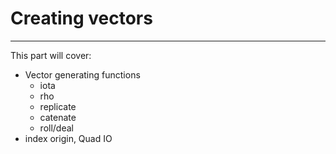 # Creating vectors
---

This part will cover:

- Vector generating functions
  - iota
  - rho
  - replicate
  - catenate
  - roll/deal
- index origin, Quad IO
